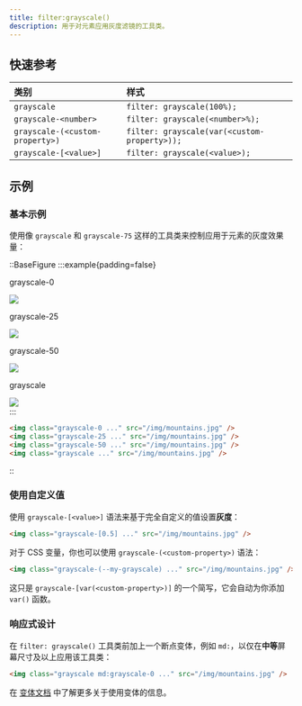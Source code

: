 ```yaml
---
title: filter:grayscale()
description: 用于对元素应用灰度滤镜的工具类。
---
```


## 快速参考

| 类别             | 样式               |
| :--------------- | :----------------- |
| `grayscale`      | `filter: grayscale(100%);` |
| `grayscale-<number>` | `filter: grayscale(<number>%);` |
| `grayscale-(<custom-property>)` | `filter: grayscale(var(<custom-property>));` |
| `grayscale-[<value>]` | `filter: grayscale(<value>);` |

## 示例

### 基本示例

使用像 `grayscale` 和 `grayscale-75` 这样的工具类来控制应用于元素的灰度效果量：

::BaseFigure
:::example{padding=false}
<div class="flex scroll-p-8 justify-center overflow-scroll sm:block sm:overflow-visible">
  <div class="flex shrink-0 items-center justify-around gap-6 p-8 font-mono font-bold sm:gap-4">
    <div class="flex shrink-0 flex-col items-center">
      <p class="mb-3 text-center font-mono text-xs font-medium text-gray-500 dark:text-gray-400">grayscale-0</p>
      <div class="relative grayscale-0">
        <img
          class="size-24 rounded-lg object-cover"
          src="https://images.unsplash.com/photo-1554629947-334ff61d85dc?ixid=MnwxMjA3fDB8MHxwaG90by1wYWdlfHx8fGVufDB8fHx8&ixlib=rb-1.2.1&auto=format&fit=crop&w=1000&h=1000&q=90"
        />
        <div class="absolute inset-0 rounded-lg ring-1 ring-black/10 ring-inset"></div>
      </div>
    </div>
    <div class="flex shrink-0 flex-col items-center">
      <p class="mb-3 text-center font-mono text-xs font-medium text-gray-500 dark:text-gray-400">
        grayscale-25
      </p>
      <div class="relative grayscale-25">
        <img
          class="size-24 rounded-lg object-cover"
          src="https://images.unsplash.com/photo-1554629947-334ff61d85dc?ixid=MnwxMjA3fDB8MHxwaG90by1wYWdlfHx8fGVufDB8fHx8&ixlib=rb-1.2.1&auto=format&fit=crop&w=1000&h=1000&q=90"
        />
        <div class="absolute inset-0 rounded-lg ring-1 ring-black/10 ring-inset"></div>
      </div>
    </div>
    <div class="flex shrink-0 flex-col items-center">
      <p class="mb-3 text-center font-mono text-xs font-medium text-gray-500 dark:text-gray-400">
        grayscale-50
      </p>
      <div class="relative grayscale-50">
        <img
          class="size-24 rounded-lg object-cover"
          src="https://images.unsplash.com/photo-1554629947-334ff61d85dc?ixid=MnwxMjA3fDB8MHxwaG90by1wYWdlfHx8fGVufDB8fHx8&ixlib=rb-1.2.1&auto=format&fit=crop&w=1000&h=1000&q=90"
        />
        <div class="absolute inset-0 rounded-lg ring-1 ring-black/10 ring-inset"></div>
      </div>
    </div>
    <div class="flex shrink-0 flex-col items-center">
      <p class="mb-3 text-center font-mono text-xs font-medium text-gray-500 dark:text-gray-400">grayscale</p>
      <div class="relative grayscale">
        <img
          class="size-24 rounded-lg object-cover"
          src="https://images.unsplash.com/photo-1554629947-334ff61d85dc?ixid=MnwxMjA3fDB8MHxwaG90by1wYWdlfHx8fGVufDB8fHx8&ixlib=rb-1.2.1&auto=format&fit=crop&w=1000&h=1000&q=90"
        />
        <div class="absolute inset-0 rounded-lg ring-1 ring-black/10 ring-inset"></div>
      </div>
    </div>
  </div>
</div>
:::

```html
<img class="grayscale-0 ..." src="/img/mountains.jpg" />
<img class="grayscale-25 ..." src="/img/mountains.jpg" />
<img class="grayscale-50 ..." src="/img/mountains.jpg" />
<img class="grayscale ..." src="/img/mountains.jpg" />
```
::

### 使用自定义值

使用 `grayscale-[<value>]` 语法来基于完全自定义的值设置**灰度**：

```html
<img class="grayscale-[0.5] ..." src="/img/mountains.jpg" />
```

对于 CSS 变量，你也可以使用 `grayscale-(<custom-property>)` 语法：

```html
<img class="grayscale-(--my-grayscale) ..." src="/img/mountains.jpg" />
```

这只是 `grayscale-[var(<custom-property>)]` 的一个简写，它会自动为你添加 `var()` 函数。

### 响应式设计

在 `filter: grayscale()` 工具类前加上一个断点变体，例如 `md:`，以仅在**中等**屏幕尺寸及以上应用该工具类：

```html
<img class="grayscale md:grayscale-0 ..." src="/img/mountains.jpg" />
```

在 [变体文档](https://tailwindcss.com/docs/hover-focus-and-other-states%23variants) 中了解更多关于使用变体的信息。

